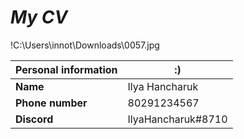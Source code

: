 # ___My CV___

!C:\Users\innot\Downloads\0057.jpg

| **Personal information** | **:)**                          |
|--------------------------|---------------------------------|
| **Name**                 |  Ilya Hancharuk                 |
| **Phone number**         | 80291234567                     |
| **Discord**              | IlyaHancharuk#8710              |
